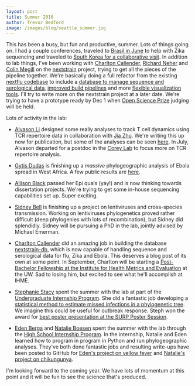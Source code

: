 ```yaml
---
layout: post
title: Summer 2016
author: Trevor Bedford
image: /images/blog/seattle_summer.jpg
---
```


This has been a busy, but fun and productive, summer. Lots of things going on. I had a couple conferences, traveled to [Brasil in June](/blog/zibra-project/) to help with Zika sequencing and traveled to [South Korea for a collaborative visit](https://twitter.com/trvrb/status/748188018024972288). In addition to lab things, I've been working with [Charlton Callender](http://chacalle.github.io/), [Richard Neher](https://neherlab.wordpress.com/) and [Colin Megill](https://twitter.com/colinmegill) on the [nextstrain](http://nextstrain.org/) project, trying to get all the pieces of the pipeline together. We're basically doing a full refactor from the existing [nextflu codebase](https://github.com/blab/nextflu) to include a [database to manage sequence and serological data](https://github.com/blab/nextstrain-db/), [improved build pipelines](https://github.com/blab/nextstrain-augur/) and more [flexible visualization tools](https://github.com/blab/nextstrain-auspice/). I'll try to write more on the nextstrain project at a later date. We're trying to have a prototype ready by Dec 1 when [Open Science Prize](https://www.openscienceprize.org/res/p/finalists/#2) judging will be held.

Lots of activity in the lab:

* [Alvason Li](/team/alvason-li/) designed some really analyses to track T cell dynamics using TCR repertoire data in collaboration with [Jia Zhu](http://research.fhcrc.org/corey/en/leadership/Zhu-J.html). We're writing this up now for publication, but some of the analyses can be seen [here](https://github.com/alvason/cell-repertoire). In July, Alvason departed for a postdoc in the [Corey Lab](http://research.fhcrc.org/corey/en.html) to focus more on TCR repertoire analysis.

* [Gytis Dudas](/team/gytis-dudas/) is finishing up a *massive* phylogeographic analysis of Ebola spread in West Africa. A few public results are [here](https://github.com/ebov/space-time).

* [Allison Black](/team/allison-black/) passed her Epi quals (yay!) and is now thinking towards dissertation projects. We're trying to get some in-house sequencing capabilities set up. Super exciting.

* [Sidney Bell](/team/sidney-bell/) is finishing up a project on lentiviruses and cross-species transmission. Working on lentiviruses phylogenetics proved rather difficult (deep phylogenies with lots of recombination), but Sidney did splendidly. Sidney will be pursuing a PhD in the lab, jointly advised by Michael Emerman.

* [Charlton Callender](/team/charlton-callender/) did an amazing job in building the database [nextstrain-db](https://github.com/blab/nextstrain-db/), which is now capable of handling sequence and serological data for flu, Zika and Ebola. This deserves a blog post of its own at some point. In September, Charlton will be starting a [Post-Bachelor Fellowship at the Institute for Health Metrics and Evaluation](http://www.healthdata.org/post-bachelor-fellowship) at the UW. Sad to losing him, but excited to see what he'll accomplish at IHME.

* [Stephanie Stacy](/team/stephanie-stacy/) spent the summer with the lab at part of the [Undergraduate Internship Program](https://www.fredhutch.org/en/education-training/undergraduate-students.html). She did a fantastic job developing a [statistical method to estimate missed infections in a phylogenetic tree](https://github.com/blab/unsampled). We imagine this could be useful for outbreak response. Steph won the award for [best poster presentation at the SURP Poster Session](https://twitter.com/trvrb/status/764293232758960128).

* [Eden Berga](/team/eden-berga/) and [Natalie Boesen](/team/natalie-boesen/) spent the summer with the lab through the [High School Internship Program](https://www.fredhutch.org/en/careers/internship-opportunities/high-school-internship.html). In the internship, Natalie and Eden learned how to program in program in Python and run phylogeographic analyses. They've both done fantastic jobs and resulting write-ups have been posted to GitHub for [Eden's project on yellow fever](https://github.com/ebaberga/yellow-fever) and [Natalie's project on chikungunya](https://github.com/natbo77/chikv).

I'm looking forward to the coming year. We have lots of momentum at this point and it will be fun to see the science that's produced.

